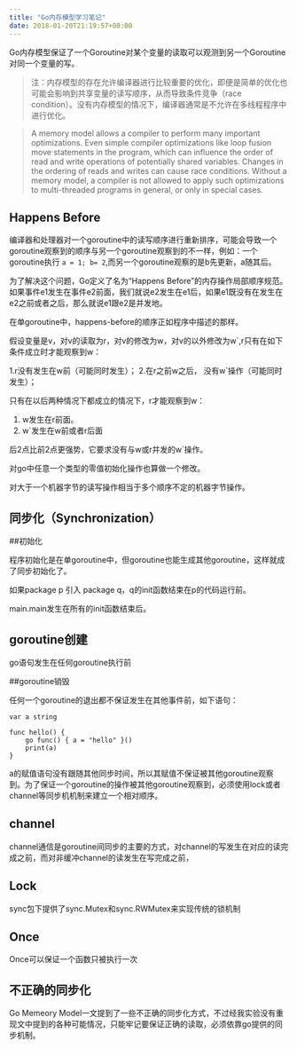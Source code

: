 ```yaml
---
title: "Go内存模型学习笔记"
date: 2018-01-20T21:19:57+08:00
---
```


Go内存模型保证了一个Goroutine对某个变量的读取可以观测到另一个Goroutine对同一个变量的写。

>注：内存模型的存在允许编译器进行比较重要的优化，即便是简单的优化也可能会影响到共享变量的读写顺序，从而导致条件竞争（race condition）。没有内存模型的情况下，编译器通常是不允许在多线程程序中进行优化。


>A memory model allows a compiler to perform many important optimizations. Even simple compiler optimizations like loop fusion move statements in the program, which can influence the order of read and write operations of potentially shared variables. Changes in the ordering of reads and writes can cause race conditions. Without a memory model, a compiler is not allowed to apply such optimizations to multi-threaded programs in general, or only in special cases.

Happens Before
-----------
编译器和处理器对一个goroutine中的读写顺序进行重新排序，可能会导致一个goroutine观察到的顺序与另一个goroutine观察到的不一样，例如：一个goroutine执行 `a = 1; b= 2`,而另一个goroutine观察的是b先更新，a随其后。

为了解决这个问题，Go定义了名为“Happens Before”的内存操作局部顺序规范。如果事件e1发生在事件e2前面，我们就说e2发生在e1后，如果e1既没有在发生在e2之前或者之后，那么就说e1跟e2是并发地。

在单goroutine中，happens-before的顺序正如程序中描述的那样。

假设变量是v，对v的读取为r，对v的修改为w，对v的以外修改为w`,r只有在如下条件成立时才能观察到w：

1.r没有发生在w前（可能同时发生）；
2.在r之前w之后， 没有w`操作（可能同时发生）；

只有在以后两种情况下都成立的情况下，r才能观察到w：
1. w发生在r前面。
2. w`发生在w前或者r后面


后2点比前2点更强势，它要求没有与w或r并发的w`操作。

对go中任意一个类型的零值初始化操作也算做一个修改。

对大于一个机器字节的读写操作相当于多个顺序不定的机器字节操作。


同步化（Synchronization）
-----------------------


##初始化

程序初始化是在单goroutine中，但goroutine也能生成其他goroutine，这样就成了同步初始化了。

如果package p 引入 package q，q的init函数结束在p的代码运行前。

main.main发生在所有的init函数结束后。


## goroutine创建

go语句发生在任何goroutine执行前

##goroutine销毁

任何一个goroutine的退出都不保证发生在其他事件前，如下语句：

    var a string

    func hello() {
        go func() { a = "hello" }()
        print(a)
    }
a的赋值语句没有跟随其他同步时间，所以其赋值不保证被其他goroutine观察到。为了保证一个goroutine的操作被其他goroutine观察到，必须使用lock或者channel等同步机机制来建立一个相对顺序。

## channel

channel通信是goroutine间同步的主要的方式，对channel的写发生在对应的读完成之前，而对非缓冲channel的读发生在写完成之前，

## Lock

sync包下提供了sync.Mutex和sync.RWMutex来实现传统的锁机制

## Once

Once可以保证一个函数只被执行一次

## 不正确的同步化

Go Memeory Model一文提到了一些不正确的同步化方式，不过经我实验没有重现文中提到的各种可能情况，只能牢记要保证正确的读取，必须依靠go提供的同步机制。
